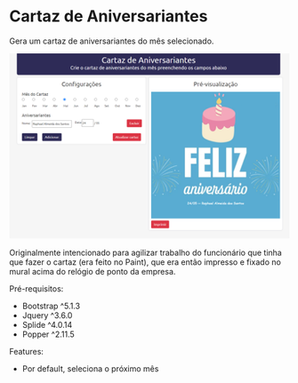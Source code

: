 # Cartaz de Aniversariantes

Gera um cartaz de aniversariantes do mês selecionado.

![Interface](https://raw.githubusercontent.com/eduardoleme/cartaz-de-aniversariantes/main/utilidades/Example.png)


Originalmente intencionado para agilizar trabalho do funcionário que tinha que fazer o cartaz (era feito no Paint), que era então impresso e fixado no mural acima do relógio de ponto da empresa.

Pré-requisitos:
- Bootstrap ^5.1.3
- Jquery ^3.6.0
- Splide ^4.0.14
- Popper ^2.11.5

Features:

- Por default, seleciona o próximo mês
